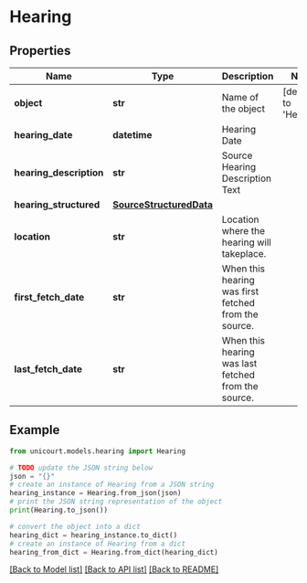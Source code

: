 # Hearing


## Properties

Name | Type | Description | Notes
------------ | ------------- | ------------- | -------------
**object** | **str** | Name of the object | [default to 'Hearing']
**hearing_date** | **datetime** | Hearing Date | 
**hearing_description** | **str** | Source Hearing Description Text | 
**hearing_structured** | [**SourceStructuredData**](SourceStructuredData.md) |  | 
**location** | **str** | Location where the hearing will takeplace. | 
**first_fetch_date** | **str** | When this hearing was first fetched from the source. | 
**last_fetch_date** | **str** | When this hearing was last fetched from the source. | 

## Example

```python
from unicourt.models.hearing import Hearing

# TODO update the JSON string below
json = "{}"
# create an instance of Hearing from a JSON string
hearing_instance = Hearing.from_json(json)
# print the JSON string representation of the object
print(Hearing.to_json())

# convert the object into a dict
hearing_dict = hearing_instance.to_dict()
# create an instance of Hearing from a dict
hearing_from_dict = Hearing.from_dict(hearing_dict)
```
[[Back to Model list]](../README.md#documentation-for-models) [[Back to API list]](../README.md#documentation-for-api-endpoints) [[Back to README]](../README.md)


